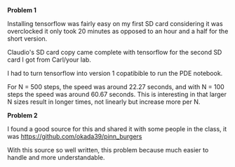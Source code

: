 **Problem 1**

Installing tensorflow was fairly easy on my first SD card considering it was overclocked it only took 20 minutes as opposed to an hour and a half for the short version.

Claudio's SD card copy came complete with tensorflow for the second SD card I got from Carl/your lab.

I had to turn tensorflow into version 1 copatibible to run the PDE notebook.

For N = 500 steps, the speed was around 22.27 seconds, and with N = 100 steps the speed was around 60.67 seconds.  This is interesting in that larger N sizes result in longer times, not linearly but increase more per N.


**Problem 2**

I found a good source for this and shared it with some people in the class, it was https://github.com/okada39/pinn_burgers

With this source so well written, this problem because much easier to handle and more understandable.


